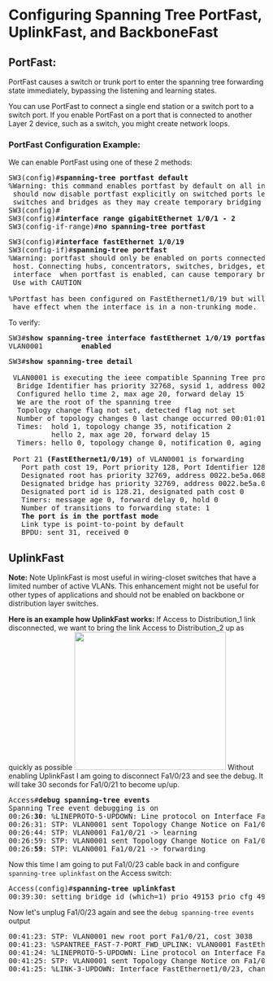 # Configuring Spanning Tree PortFast, UplinkFast, and BackboneFast
## PortFast:
PortFast causes a switch or trunk port to enter the spanning tree
forwarding state immediately, bypassing the listening and learning states.

You can use PortFast to connect a single end station or a switch port to
a switch port. If you enable PortFast on a port that is connected to
another Layer 2 device, such as a switch, you might create network loops.
### PortFast Configuration Example:
We can enable PortFast using one of these 2 methods:
<pre>
SW3(config)#<b>spanning-tree portfast default</b>
%Warning: this command enables portfast by default on all interfaces. You
 should now disable portfast explicitly on switched ports leading to hubs,
 switches and bridges as they may create temporary bridging loops.
SW3(config)#
SW3(config)#<b>interface range gigabitEthernet 1/0/1 - 2</b>
SW3(config-if-range)#<b>no spanning-tree portfast</b>
</pre>
<pre>
SW3(config)#<b>interface fastEthernet 1/0/19</b>
SW3(config-if)#<b>spanning-tree portfast</b>
%Warning: portfast should only be enabled on ports connected to a single
 host. Connecting hubs, concentrators, switches, bridges, etc... to this
 interface  when portfast is enabled, can cause temporary bridging loops.
 Use with CAUTION

%Portfast has been configured on FastEthernet1/0/19 but will only
 have effect when the interface is in a non-trunking mode.
</pre>
To verify:
<pre>
SW3#<b>show spanning-tree interface fastEthernet 1/0/19 portfast</b>
VLAN0001         <b>enabled</b>
</pre>
<pre>
SW3#<b>show spanning-tree detail</b>

 VLAN0001 is executing the ieee compatible Spanning Tree protocol
  Bridge Identifier has priority 32768, sysid 1, address 0022.be5a.0680
  Configured hello time 2, max age 20, forward delay 15
  We are the root of the spanning tree
  Topology change flag not set, detected flag not set
  Number of topology changes 0 last change occurred 00:01:01 ago
  Times:  hold 1, topology change 35, notification 2
          hello 2, max age 20, forward delay 15
  Timers: hello 0, topology change 0, notification 0, aging 300

 Port 21 <b>(FastEthernet1/0/19)</b> of VLAN0001 is forwarding
   Port path cost 19, Port priority 128, Port Identifier 128.21.
   Designated root has priority 32769, address 0022.be5a.0680
   Designated bridge has priority 32769, address 0022.be5a.0680
   Designated port id is 128.21, designated path cost 0
   Timers: message age 0, forward delay 0, hold 0
   Number of transitions to forwarding state: 1
   <b>The port is in the portfast mode</b>
   Link type is point-to-point by default
   BPDU: sent 31, received 0
</pre>
## UplinkFast
**Note:** Note UplinkFast is most useful in wiring-closet switches that
have a limited number of active VLANs. This enhancement might not be
useful for other types of applications and should not be enabled on
backbone or distribution layer switches.

**Here is an example how UplinkFast works:**
If Access to Distribution_1 link disconnected, we want to bring the
link Access to Distribution_2 up as quickly as possible
<img src="https://user-images.githubusercontent.com/31813625/32703803-2dfa5b16-c7c9-11e7-9b26-3ca502557448.png" width="298" height="271" />
Without enabling UplinkFast I am going to disconnect Fa1/0/23 and
see the debug. It will take 30 seconds for Fa1/0/21 to become up/up.
<pre>
Access#<b>debug spanning-tree events</b>
Spanning Tree event debugging is on
00:26:<b>30</b>: %LINEPROTO-5-UPDOWN: Line protocol on Interface FastEthernet1/0/23, changed state to <b>down</b>
00:26:31: STP: VLAN0001 sent Topology Change Notice on Fa1/0/21
00:26:44: STP: VLAN0001 Fa1/0/21 -> learning
00:26:59: STP: VLAN0001 sent Topology Change Notice on Fa1/0/21
00:26:<b>59</b>: STP: VLAN0001 Fa1/0/21 -> forwarding
</pre>
Now this time I am going to put Fa1/0/23 cable back in and configure
`spanning-tree uplinkfast` on the Access switch:
<pre>
Access(config)#<b>spanning-tree uplinkfast</b>
00:39:30: setting bridge id (which=1) prio 49153 prio cfg 49152 sysid 1 (on) id C001.0022.be5a.0680
</pre>
Now let's unplug Fa1/0/23 again and see the `debug spanning-tree events`
output
<pre>
00:41:23: STP: VLAN0001 new root port Fa1/0/21, cost 3038
00:41:23: %SPANTREE_FAST-7-PORT_FWD_UPLINK: VLAN0001 FastEthernet1/0/21 moved to Forwarding (UplinkFast).
00:41:24: %LINEPROTO-5-UPDOWN: Line protocol on Interface FastEthernet1/0/23, changed state to down
00:41:25: STP: VLAN0001 sent Topology Change Notice on Fa1/0/21
00:41:25: %LINK-3-UPDOWN: Interface FastEthernet1/0/23, changed state to down
</pre>